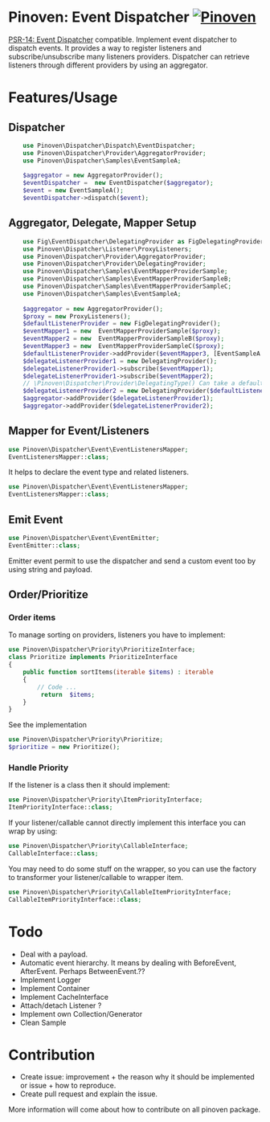 # Pinoven: Event Dispatcher  [![Pinoven](https://circleci.com/gh/rbergDrox/pinoven-event-dispatcher.svg?style=svg)](https://circleci.com/gh/rbergDrox/pinoven-event-dispatcher/tree/master)

[PSR-14: Event Dispatcher](https://github.com/php-fig/event-dispatcher) compatible.
Implement event dispatcher to dispatch events. It provides a way to register listeners and subscribe/unsubscribe many listeners providers.
Dispatcher can retrieve listeners through different providers by using an aggregator.

# Features/Usage

## Dispatcher
```php
    use Pinoven\Dispatcher\Dispatch\EventDispatcher;
    use Pinoven\Dispatcher\Provider\AggregatorProvider;
    use Pinoven\Dispatcher\Samples\EventSampleA;
 
    $aggregator = new AggregatorProvider();
    $eventDispatcher =  new EventDispatcher($aggregator);
    $event = new EventSampleA();
    $eventDispatcher->dispatch($event);
```

## Aggregator, Delegate, Mapper Setup

```php
    use Fig\EventDispatcher\DelegatingProvider as FigDelegatingProvider;
    use Pinoven\Dispatcher\Listener\ProxyListeners;
    use Pinoven\Dispatcher\Provider\AggregatorProvider;
    use Pinoven\Dispatcher\Provider\DelegatingProvider;
    use Pinoven\Dispatcher\Samples\EventMapperProviderSample;
    use Pinoven\Dispatcher\Samples\EventMapperProviderSampleB;
    use Pinoven\Dispatcher\Samples\EventMapperProviderSampleC;
    use Pinoven\Dispatcher\Samples\EventSampleA;
 
    $aggregator = new AggregatorProvider();
    $proxy = new ProxyListeners();
    $defaultListenerProvider = new FigDelegatingProvider();
    $eventMapper1 = new  EventMapperProviderSample($proxy);
    $eventMapper2 = new  EventMapperProviderSampleB($proxy);
    $eventMapper3 = new  EventMapperProviderSampleC($proxy);
    $defaultListenerProvider->addProvider($eventMapper3, [EventSampleA::class]);
    $delegateListenerProvider1 = new DelegatingProvider();
    $delegateListenerProvider1->subscribe($eventMapper1);
    $delegateListenerProvider1->subscribe($eventMapper2);
    // \Pinoven\Dispatcher\Provider\DelegatingType() Can take a default listenerProvider.
    $delegateListenerProvider2 = new DelegatingProvider($defaultListenerProvider);
    $aggregator->addProvider($delegateListenerProvider1);
    $aggregator->addProvider($delegateListenerProvider2);
```
## Mapper for Event/Listeners

```php
use Pinoven\Dispatcher\Event\EventListenersMapper;
EventListenersMapper::class;
```

It helps to declare the event type and related listeners.

```php
use Pinoven\Dispatcher\Event\EventListenersMapper;
EventListenersMapper::class;
```
## Emit Event

```php
use Pinoven\Dispatcher\Event\EventEmitter;
EventEmitter::class;
```

Emitter event permit to use the dispatcher and send a custom event too by using string and payload.


## Order/Prioritize

### Order items
To manage sorting on providers, listeners you have to implement:

```php
use Pinoven\Dispatcher\Priority\PrioritizeInterface;
class Prioritize implements PrioritizeInterface 
{
    public function sortItems(iterable $items) : iterable
    {
        // Code ...
         return  $items;
    }
}
```

See the implementation 
```php
use Pinoven\Dispatcher\Priority\Prioritize;
$prioritize = new Prioritize();
```

### Handle Priority

If the listener is a class then it should  implement: 
```php
use Pinoven\Dispatcher\Priority\ItemPriorityInterface;
ItemPriorityInterface::class;
```

If your listener/callable cannot directly implement this interface you can wrap by using:
```php
use Pinoven\Dispatcher\Priority\CallableInterface;
CallableInterface::class;
```

You may need to do some stuff on the wrapper, so you can use the factory to transformer your listener/callable to wrapper item.
```php
use Pinoven\Dispatcher\Priority\CallableItemPriorityInterface;
CallableItemPriorityInterface::class;
```


# Todo
- Deal with a payload.
- Automatic event hierarchy. It means by dealing with BeforeEvent, AfterEvent. Perhaps BetweenEvent.??
- Implement Logger
- Implement Container
- Implement CacheInterface
- Attach/detach Listener ?
- Implement  own Collection/Generator
- Clean Sample

# Contribution
 - Create issue: improvement + the reason why it should be implemented or issue + how to reproduce.
 - Create pull request  and explain the issue.
 
More information will come about how to contribute on all pinoven package.